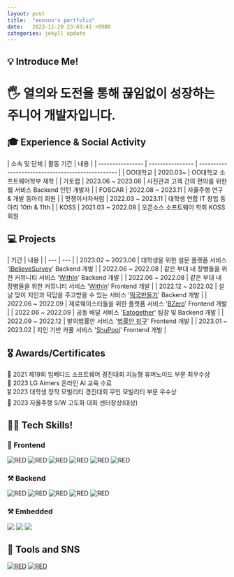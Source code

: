 ```yaml
---
layout: post
title:  "eunsun's portfolio"
date:   2023-11-20 23:43:41 +0900
categories: jekyll update
---
```

<h2>💡 Introduce Me!  </h2>
<!-- **Introduce Me!** -->
<h1>🖐 열의와 도전을 통해 끊임없이 성장하는 주니어 개발자입니다.</h1>

<h2>🎓 Experience & Social Activity</h2>
<!-- **Experience & Social Activity** -->
| 소속 및 단체        | 활동 기간              | 내용                                             |
| ---------------- | ---------------- | ------------------------------------------------- |
| OO대학교           | 2020.03~         | OO대학교 소프트웨어학부 재학                       |
| 가토랩             | 2023.06 ~ 2023.08 | 사진관과 고객 간의 편의를 위한 웹 서비스 Backend 인턴 개발자 |
| FOSCAR           | 2022.08 ~ 2023.11 | 자율주행 연구 & 개발 동아리 회원                      |
| 멋쟁이사자처럼      | 2022.03 ~ 2023.11 | 대학생 연합 IT 창업 동아리 10th & 11th             |
| KOSS             | 2021.03 ~ 2022.08 | 오픈소스 소프트웨어 학회 KOSS 회원    

<h2>💻 Projects</h3>
<!-- **Projects** -->
| 기간 | 내용 |
| --- | --- |
| 2023.02 ~ 2023.06 | 대학생을 위한 설문 플랫폼 서비스 '<a href="https://github.com/2023-AlphaProject/iBelieveSurvey_backend">IBelieveSurvey</a>' Backend 개발 |
| 2022.06 ~ 2022.08 | 같은 부대 내 장병들을 위한 커뮤니티 서비스 '<a href="https://github.com/Eun-sun-Lee/WithIn_back">WithIn</a>' Backend 개발 |
| 2022.06 ~ 2022.08 | 같은 부대 내 장병들을 위한 커뮤니티 서비스 '<a href="https://github.com/Eun-sun-Lee/WithIn_front">WithIn</a>' Frontend 개발 |
| 2022.12 ~ 2022.02 | 설날 맞이 지인과 덕담을 주고받을 수 있는 서비스 '<a href="https://github.com/Eun-sun-Lee/Making-Tteokguk-BE">떡국만들기</a>' Backend 개발 |
| 2022.06 ~ 2022.09 | 제로웨이스터들을 위한 플랫폼 서비스 '<a href="https://github.com/People-zero/Bzero">BZero</a>' Frontend 개발 |
| 2022.06 ~ 2022.09 | 공동 배달 서비스 '<a href="https://github.com/Eun-sun-Lee/eatogether">Eatogether</a>' 팀장 및 Backend 개발 |
| 2022.09 ~ 2022.12 | 발의법률안 서비스 '<a href="https://github.com/MopeTeam1/Nemsy_client">법률안 창구</a>' Frontend 개발 |
| 2023.01 ~ 2023.02 | 지인 기반 카풀 서비스 '<a href="https://github.com/ShuPool/Shupool-frontend">ShuPool</a>' Frontend 개발 |

<h2>🎖️ Awards/Certificates</h2>
<!-- **Awards / Certificates** -->
<d>🥇 2021 제19회 임베디드 소프트웨어 경진대회 지능형 휴머노이드 부문 최우수상</d>
<br/>
<d>📃 2023 LG Aimers 온라인 AI 교육 수료</d>
<br/>
<d>🎖 2023 대학생 창작 모빌리티 경진대회 무인 모빌리티 부문 우수상</d>
<br/>
<d>🥇 2023 자율주행 S/W 고도화 대회 센터장상(대상)</d>
<br/>
<d></d>

<h2>👨‍💻 Tech Skills!  </h2>
<!-- **Tech Skil** -->
<h3> 📲 Frontend </h3>
<div>
<img alt="RED" src ="https://img.shields.io/badge/REACT-61DAFB.svg?&style=for-the-badge&logo=React&logoColor=white"/>
<img alt="RED" src ="https://img.shields.io/badge/JAVASCRIPT-F7DF1E.svg?&style=for-the-badge&logo=JavaScript&logoColor=white"/>
<img alt="RED" src ="https://img.shields.io/badge/HTML5-E34F26.svg?&style=for-the-badge&logo=CSS3&logoColor=white"/>
<img alt="RED" src ="https://img.shields.io/badge/CSS3-1572B6.svg?&style=for-the-badge&logo=HTML5&logoColor=white"/>
<img alt="RED" src ="https://img.shields.io/badge/REACT NATIVE-3655FF.svg?&style=for-the-badge&logo=React&logoColor=white"/>
<img alt="RED" src ="https://img.shields.io/badge/Android Studio-3DDC84.svg?&style=for-the-badge&logo=Android&logoColor=white"/>
</div>

<h3>⚒ Backend </h3>
<div>
<img alt="RED" src ="https://img.shields.io/badge/Python-blue.svg?&style=for-the-badge&logo=Python&logoColor=white"/>
<img alt="RED" src ="https://img.shields.io/badge/Django-092E20.svg?&style=for-the-badge&logo=Django&logoColor=white"/>
  <img alt="RED" src ="https://img.shields.io/badge/JAVA-004027.svg?&style=for-the-badge&logo=Jameson&logoColor=white"/>
<img alt="RED" src ="https://img.shields.io/badge/SPRING-6DB33F.svg?&style=for-the-badge&logo=Spring&logoColor=white"/>
<img alt="RED" src ="https://img.shields.io/badge/MySQL-4479A1.svg?&style=for-the-badge&logo=MYSQL&logoColor=white"/>

<h3>⚒ Embedded </h3>
<img src="https://img.shields.io/badge/ROS-22314E?style=flat-square&logo=ROS&logoColor=white"/></a>
<img src="https://img.shields.io/badge/Linux-FCC624?style=flat-square&logo=Linux&logoColor=black"/></a>
<img src="https://img.shields.io/badge/C++-00599C?style=flat-square&logo=C%2B%2B&logoColor=white"/></a> 

</div>
<h2>📝 Tools and SNS </h2>
<div>
 <a href="https://esssun.tistory.com/"><img alt="RED" src ="https://img.shields.io/badge/Tistory-FF6600.svg?&style=for-the-badge&logo=Tistory&logoColor=white"/></a>
<a href="https://github.com/Eun-sun-Lee/"><img alt="RED" src ="https://img.shields.io/badge/Github-181717.svg?&style=for-the-badge&logo=GitHub&logoColor=white"/></a>

</div><br/>